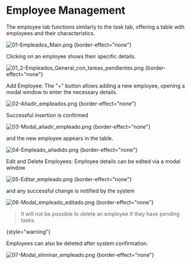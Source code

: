# Employee Management

The employee tab functions similarly to the task tab, offering a table with employees and
their characteristics.

![01-Empleados_Main.png](01-Empleados_Main.png) {border-effect="none"}

Clicking on an employee shows their specific details.

![01_2-Empleados_General_con_tareas_pendientes.png](01_2-Empleados_General_con_tareas_pendientes.png) {border-effect="none"}

Add Employee: The "+" button allows adding a new employee, opening a modal window
to enter the necessary details.

![02-Añadir_empleados.png](02-Añadir_empleados.png) {border-effect="none"}

Successful insertion is confirmed

![03-Modal_añadir_empleado.png](03-Modal_añadir_empleado.png) {border-effect="none"}

and the new employee appears in the table.

![04-Empleado_añadido.png](04-Empleado_añadido.png) {border-effect="none"}

Edit and Delete Employees: Employee details can be edited via a modal window

![05-Editar_empleado.png](05-Editar_empleado.png) {border-effect="none"}

and any successful change is notified by the system

![06-Modal_empleado_editado.png](06-Modal_empleado_editado.png) {border-effect="none"}

> It will not be possible to delete an employee if they have pending tasks.

{style="warning"}

Employees can also be deleted after system confirmation.

![07-Modal_eliminar_empleado.png](07-Modal_eliminar_empleado.png) {border-effect="none"}
